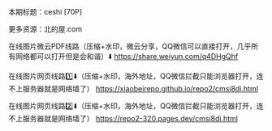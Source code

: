 本期标题：ceshi [70P]

更多资源：北的屋.com

在线图片微云PDF线路（压缩+水印，微云分享，QQ微信可以直接打开，几乎所有网络都可以打开但是会和谐）⬇️ 
https://share.weiyun.com/q4DHgQhf

在线图片网页线路1️⃣⬇️（压缩+水印，海外地址，QQ微信拦截只能浏览器打开，连不上服务器就是网络墙了） 
https://xiaobeirepo.github.io/repo2/cmsi8di.html

在线图片网页线路2️⃣⬇️（压缩+水印，海外地址，QQ微信拦截只能浏览器打开，连不上服务器就是网络墙了） 
https://repo2-320.pages.dev/cmsi8di.html